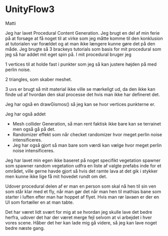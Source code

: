 # UnityFlow3

Matti


Jeg har lavet Procedural Content Generation.
Jeg brugt en del af min ferie på at forsøge at få noget til at virke som jeg måtte komme til den konklusion at tutorialen var forældet og at man ikke længere kunne gøre det på den måde.
Jeg brugte så 3 brackeys tutorials som basis for mit procedural som jeg så har addet mit eget spin på.
I mit procedural bruger jeg


1 vertices til at holde fast i punkter som jeg så kan justere højden på med perlin noise.


2 triangles, som skaber meshet.


3 uvs er brugt så mit material ikke ville se mærkeligt ud, da den ikke kan finde ud af hvordan den skal processe det hvis man ikke har defineret det.

Jeg har også en drawGismos() så jeg kan se hvor vertices punkterne er.

Jeg har også addet 
- Mesh collider Generation, så man rent faktisk ikke bare kan se terrainet men også gå på det.
- Randomizer effekt som når checket randomizer hvor meget perlin noise intensificeres.
- Jeg har også gjort så man bare som værdi kan vælge hvor meget perlin noise intensificeres.

Jeg har lavet min egen ikke baseret på noget specifikt vegetation spawner som spawner random vegetation udfra en liste af valgte prefabs inde for et området, ville gerne havde gjort så hvis det ramte lava at det gik i stykker men kunne ikke lige få mit hovedet rundt om det.

Udover procedural delen af er man en person som skal nå hen til sin ven som står klar med et fly, når man gør det når man hen til mathias bane som starter i luften efter man har hoppet af flyet.
Hvis man rør lavaen er der en UI som fortæller en at man tabte.

Det har været lidt svært for mig at se hvordan jeg skulle lave det bedre herfra, udover det har der været merge fejl selvom at vi arbejdet i hver vores scene. Håber det her kan lade mig gå videre, så jeg kan lave noget bedre næste gang.
